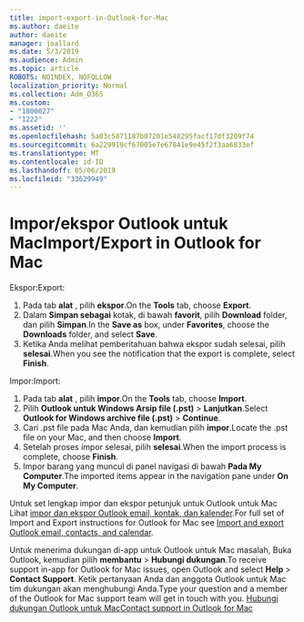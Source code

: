 ```yaml
---
title: import-export-in-Outlook-for-Mac
ms.author: daeite
author: daeite
manager: joallard
ms.date: 5/3/2019
ms.audience: Admin
ms.topic: article
ROBOTS: NOINDEX, NOFOLLOW
localization_priority: Normal
ms.collection: Adm_O365
ms.custom:
- "1800027"
- "1222"
ms.assetid: ''
ms.openlocfilehash: 5a03c5871187b07201e548295facf17df3209f74
ms.sourcegitcommit: 6a229919cf67005e7e67841e9e45f2f3aa6833ef
ms.translationtype: MT
ms.contentlocale: id-ID
ms.lasthandoff: 05/06/2019
ms.locfileid: "33629949"
---
```

# <a name="importexport-in-outlook-for-mac"></a><span data-ttu-id="81fc6-102">Impor/ekspor Outlook untuk Mac</span><span class="sxs-lookup"><span data-stu-id="81fc6-102">Import/Export in Outlook for Mac</span></span> 

<span data-ttu-id="81fc6-103">Ekspor:</span><span class="sxs-lookup"><span data-stu-id="81fc6-103">Export:</span></span>
1. <span data-ttu-id="81fc6-104">Pada tab **alat** , pilih **ekspor**.</span><span class="sxs-lookup"><span data-stu-id="81fc6-104">On the **Tools** tab, choose **Export**.</span></span>
2. <span data-ttu-id="81fc6-105">Dalam **Simpan sebagai** kotak, di bawah **favorit**, pilih **Download** folder, dan pilih **Simpan**.</span><span class="sxs-lookup"><span data-stu-id="81fc6-105">In the **Save as** box, under **Favorites**, choose the **Downloads** folder, and select **Save**.</span></span>
3. <span data-ttu-id="81fc6-106">Ketika Anda melihat pemberitahuan bahwa ekspor sudah selesai, pilih **selesai**.</span><span class="sxs-lookup"><span data-stu-id="81fc6-106">When you see the notification that the export is complete, select **Finish**.</span></span>

<span data-ttu-id="81fc6-107">Impor:</span><span class="sxs-lookup"><span data-stu-id="81fc6-107">Import:</span></span>
1. <span data-ttu-id="81fc6-108">Pada tab **alat** , pilih **impor**.</span><span class="sxs-lookup"><span data-stu-id="81fc6-108">On the **Tools** tab, choose **Import**.</span></span>
2. <span data-ttu-id="81fc6-109">Pilih **Outlook untuk Windows Arsip file (.pst)** > **Lanjutkan**.</span><span class="sxs-lookup"><span data-stu-id="81fc6-109">Select **Outlook for Windows archive file (.pst)** > **Continue**.</span></span>
3. <span data-ttu-id="81fc6-110">Cari .pst file pada Mac Anda, dan kemudian pilih **impor**.</span><span class="sxs-lookup"><span data-stu-id="81fc6-110">Locate the .pst file on your Mac, and then choose **Import**.</span></span>
4. <span data-ttu-id="81fc6-111">Setelah proses impor selesai, pilih **selesai**.</span><span class="sxs-lookup"><span data-stu-id="81fc6-111">When the import process is complete, choose **Finish**.</span></span>
5. <span data-ttu-id="81fc6-112">Impor barang yang muncul di panel navigasi di bawah **Pada My Computer**.</span><span class="sxs-lookup"><span data-stu-id="81fc6-112">The imported items appear in the navigation pane under **On My Computer**.</span></span>

<span data-ttu-id="81fc6-113">Untuk set lengkap impor dan ekspor petunjuk untuk Outlook untuk Mac Lihat [impor dan ekspor Outlook email, kontak, dan kalender](https://support.office.com/article/92577192-3881-4502-b79d-c3bbada6c8ef#ID0EAACAAA=Mac).</span><span class="sxs-lookup"><span data-stu-id="81fc6-113">For full set of Import and Export instructions for Outlook for Mac see [Import and export Outlook email, contacts, and calendar](https://support.office.com/article/92577192-3881-4502-b79d-c3bbada6c8ef#ID0EAACAAA=Mac).</span></span> 

<span data-ttu-id="81fc6-114">Untuk menerima dukungan di-app untuk Outlook untuk Mac masalah, Buka Outlook, kemudian pilih **membantu** > **Hubungi dukungan**.</span><span class="sxs-lookup"><span data-stu-id="81fc6-114">To receive support in-app for Outlook for Mac issues, open Outlook and select **Help** > **Contact Support**.</span></span> <span data-ttu-id="81fc6-115">Ketik pertanyaan Anda dan anggota Outlook untuk Mac tim dukungan akan menghubungi Anda.</span><span class="sxs-lookup"><span data-stu-id="81fc6-115">Type your question and a member of the Outlook for Mac support team will get in touch with you.</span></span> [<span data-ttu-id="81fc6-116">Hubungi dukungan Outlook untuk Mac</span><span class="sxs-lookup"><span data-stu-id="81fc6-116">Contact support in Outlook for Mac</span></span>](https://go.microsoft.com/fwlink/?linkid=2002400&clcid=0x409)